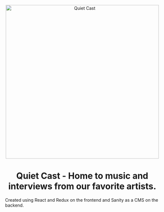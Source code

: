 <p align="center">
  <a href="https://www.gatsbyjs.com/?utm_source=starter&utm_medium=readme&utm_campaign=minimal-starter">
    <img alt="Quiet Cast" src="https://cdn.sanity.io/images/vcfngr79/production/76ccd324876aff045edf226367fbc2f694001127-2240x1260.png?w=1000&h=563&fit=crop&fm=webp" width="500" />
  </a>
</p>
<h1 align="center">
  Quiet Cast - Home to music and interviews from our favorite artists. 
</h1>

Created using React and Redux on the frontend and Sanity as a CMS on the backend. 
